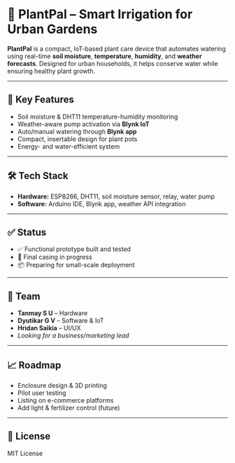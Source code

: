 # 🌿 PlantPal – Smart Irrigation for Urban Gardens

**PlantPal** is a compact, IoT-based plant care device that automates watering using real-time **soil moisture**, **temperature**, **humidity**, and **weather forecasts**. Designed for urban households, it helps conserve water while ensuring healthy plant growth.

---

## 🔧 Key Features

* Soil moisture & DHT11 temperature-humidity monitoring
* Weather-aware pump activation via **Blynk IoT**
* Auto/manual watering through **Blynk app**
* Compact, insertable design for plant pots
* Energy- and water-efficient system

---

## 🛠 Tech Stack

* **Hardware:** ESP8266, DHT11, soil moisture sensor, relay, water pump
* **Software:** Arduino IDE, Blynk app, weather API integration

---

## ✅ Status

* ✅ Functional prototype built and tested
* 🔧 Final casing in progress
* 📦 Preparing for small-scale deployment

---

## 👥 Team

* **Tanmay S U** – Hardware
* **Dyutikar G V** – Software & IoT
* **Hridan Saikia** – UI/UX
* *Looking for a business/marketing lead*

---

## 📈 Roadmap

* Enclosure design & 3D printing
* Pilot user testing
* Listing on e-commerce platforms
* Add light & fertilizer control (future)

---

## 📜 License

MIT License
